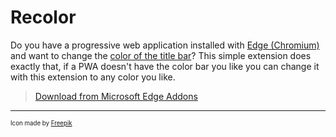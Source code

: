 # Recolor

Do you have a progressive web application installed with [Edge (Chromium)](https://microsoft.com/edge) and want to change the [color of the title bar](https://techcommunity.microsoft.com/t5/discussions/new-feature-in-microsoft-edge-pwa-progressive-web-apps-custom/m-p/1207256)? This simple extension does exactly that, if a PWA doesn't have the color bar you like you can change it with this extension to any color you like.

> [Download from Microsoft Edge Addons]([https://microsoftedge.microsoft.com/addons/detail/jfhmeffjmnkcmdodpeollogmaihcficb](https://microsoftedge.microsoft.com/addons/detail/jfhmeffjmnkcmdodpeollogmaihcficb))

---
<sub><sub>Icon made by [Freepik](https://www.flaticon.com/authors/freepik)<sub><sub>
